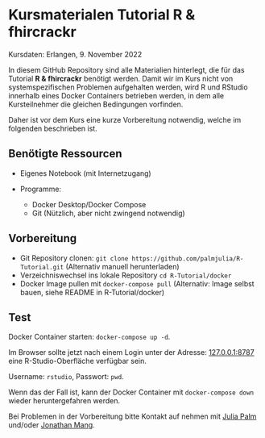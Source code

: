 # Kursmaterialen Tutorial R & fhircrackr

Kursdaten: Erlangen, 9. November 2022

In diesem GitHub Repository sind alle Materialien hinterlegt, die für das Tutorial **R & fhircrackr** benötigt werden.
Damit wir im Kurs nicht von systemspezifischen Problemen aufgehalten werden, wird R und RStudio innerhalb eines Docker Containers betrieben werden, in dem alle Kursteilnehmer die gleichen Bedingungen vorfinden. 

Daher ist vor dem Kurs eine kurze Vorbereitung notwendig, welche im folgenden beschrieben ist.

## Benötigte Ressourcen

- Eigenes Notebook (mit Internetzugang)

- Programme:
  - Docker Desktop/Docker Compose
  - Git (Nützlich, aber nicht zwingend notwendig)

## Vorbereitung

- Git Repository clonen: `git clone https://github.com/palmjulia/R-Tutorial.git` (Alternativ manuell herunterladen)
- Verzeichniswechsel ins lokale Repository `cd R-Tutorial/docker`
- Docker Image pullen mit `docker-compose pull` (Alternativ: Image selbst bauen, siehe README in R-Tutorial/docker)

## Test

Docker Container starten: `docker-compose up -d`.

Im Browser sollte jetzt nach einem Login unter der Adresse: [127.0.0.1:8787](http://127.0.0.1:8787) eine R-Studio-Oberfläche verfügbar sein.

Username: `rstudio`, Passwort: `pwd`.

Wenn das der Fall ist, kann der Docker Container mit `docker-compose down` wieder heruntergefahren werden.

Bei Problemen in der Vorbereitung bitte Kontakt auf nehmen mit  [Julia Palm](mailto:julia.palm@med.uni-jena.de) und/oder [Jonathan Mang](https://www.imi.med.fau.de/person/jonathan-mang/).
